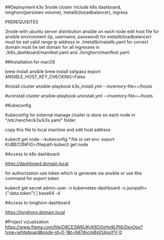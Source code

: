 ##Deployment k3s 3node cluster include k8s dashboard, longhorn(persisten volume), metallb(looadbalancer), ingress

PREREQUISITES

3node with ubuntu server distribution
ansible on each node
edit host file for ansible environment (ip, username, password)
for metallb(loadbalancer) must be set valid range ip address in ./metallb/matallb.yaml
for correct domain must be set domain for all ingresses in ./k8s_dashboard/manifest.yaml and ./longhorn/manifest.yaml


##Installation for macOS

brew install ansible
brew install sshpass
export ANSIBLE_HOST_KEY_CHECKING=False

#install cluster
ansible-playbook k3s_install.yml --inventory-file=~/hosts

#uninstall cluster
ansible-playbook uninstall.yml --inventory-file=~/hosts

#Kubeconfig

Kubeconfig for external manage cluster is store on each node in "/etc/rancher/k3s/k3s.yaml" folder

copy this file to local machine and edit host address

kubectl get node --kubeconfig *.file
or set env: export KUBECONFIG=/filepath
kubectl get node

#Access to k8s dashboard

https://dashboard.domain.local

for authorization use token which is generate via ansible or use this command for export token

kubectl get secret admin-user -n kubernetes-dashboard -o jsonpath={".data.token"} | base64 -d

#Access to longhorn dashboard

https://longhorn.domain.local

#Project vizualization
https://www.figma.com/file/DRCE3W6UKyK8O0vHv9LPt6/DevOps?type=whiteboard&node-id=0-1&t=9d7dncm8sVUksoYV-0
